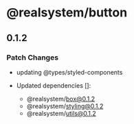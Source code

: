 # @realsystem/button

## 0.1.2
### Patch Changes



- updating @types/styled-components

- Updated dependencies []:
  - @realsystem/box@0.1.2
  - @realsystem/styling@0.1.2
  - @realsystem/utils@0.1.2
